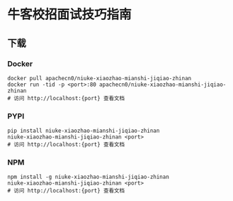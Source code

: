 # 牛客校招面试技巧指南

## 下载

### Docker

```
docker pull apachecn0/niuke-xiaozhao-mianshi-jiqiao-zhinan
docker run -tid -p <port>:80 apachecn0/niuke-xiaozhao-mianshi-jiqiao-zhinan
# 访问 http://localhost:{port} 查看文档
```

### PYPI

```
pip install niuke-xiaozhao-mianshi-jiqiao-zhinan
niuke-xiaozhao-mianshi-jiqiao-zhinan <port>
# 访问 http://localhost:{port} 查看文档
```

### NPM

```
npm install -g niuke-xiaozhao-mianshi-jiqiao-zhinan
niuke-xiaozhao-mianshi-jiqiao-zhinan <port>
# 访问 http://localhost:{port} 查看文档
```